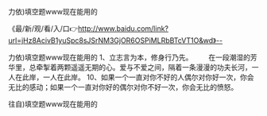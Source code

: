 力依)填空题www现在能用的

《最/新/观/看/入/口👉http://www.baidu.com/link?url=jHz8AcivB1yuSpc8sJSrNM3GjOR6OSPiMLRbBTcVT1O&wd》--

力依)填空题www现在能用的	1、立志言为本，修身行乃先。
　　在一段潮湿的芳华里，总牵掣着两颗遥遥无期的心。爱与不爱之间，隔着一条漫漫的功夫长河，一人在此岸，一人在此岸。
	10、如果一个一直对你不好的人偶尔对你好一次，你会无比的感动；如果一个一直对你好的偶尔对你不好一次，你会无比的愤怒。





往自)填空题www现在能用的
